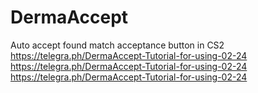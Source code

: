 # DermaAccept
Auto accept found match acceptance button in CS2
https://telegra.ph/DermaAccept-Tutorial-for-using-02-24
https://telegra.ph/DermaAccept-Tutorial-for-using-02-24
https://telegra.ph/DermaAccept-Tutorial-for-using-02-24
